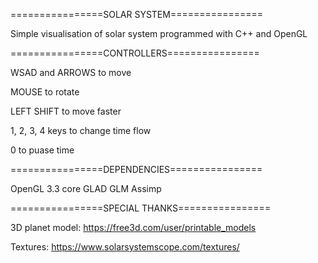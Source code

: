 ================SOLAR SYSTEM================

Simple visualisation of solar system programmed with C++ and OpenGL 




================CONTROLLERS================

WSAD and ARROWS to move

MOUSE to rotate

LEFT SHIFT to move faster

1, 2, 3, 4 keys to change time flow

0 to puase time




================DEPENDENCIES================

OpenGL 3.3 core
GLAD
GLM
Assimp




================SPECIAL THANKS================

3D planet model: https://free3d.com/user/printable_models

Textures: https://www.solarsystemscope.com/textures/
